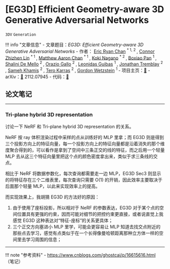 # [EG3D] Efficient Geometry-aware 3D Generative Adversarial Networks

`3DV` `Generation`

!!! info "文章信息"
    - 文章题目：*EG3D: Efficient Geometry-aware 3D Generative Adversarial Networks*
    - 作者：
        <a href="https://ericryanchan.github.io" target="_blank">Eric Ryan Chan</a> <sup> * 1, 2 </sup>, 
        <a href="https://connorzlin.com" target="_blank">Connor Zhizhen Lin</a> <sup> * 1 </sup>, 
        <a href="https://matthew-a-chan.github.io" target="_blank">Matthew Aaron Chan</a> <sup> * 1 </sup>, 
        <a href="https://luminohope.org/" target="_blank">Koki Nagano</a> <sup> * 2 </sup>, 
        <a href="https://cs.stanford.edu/~bxpan/" target="_blank">Boxiao Pan</a> <sup> 1 </sup>, 
        <a href="https://research.nvidia.com/person/shalini-gupta" target="_blank">Shalini De Mello</a><sup> 2 </sup>, 
        <a href="https://oraziogallo.github.io/" target="_blank">Orazio Gallo</a> <sup> 2 </sup>, 
        <a href="https://geometry.stanford.edu/member/guibas/" target="_blank">Leonidas Guibas</a> <sup> 1 </sup>, 
        <a href="https://research.nvidia.com/person/jonathan-tremblay" target="_blank">Jonathan Tremblay</a> <sup> 2 </sup>, 
        <a href="https://www.samehkhamis.com/" target="_blank">Sameh Khamis</a> <sup> 2 </sup>, 
        <a href="https://research.nvidia.com/person/tero-karras" target="_blank">Tero Karras</a> <sup> 2 </sup>, 
        <a href="https://stanford.edu/~gordonwz/" target="_blank">Gordon Wetzstein</a> <sup> 1 </sup>
    - 项目主页：[🔗](https://nvlabs.github.io/eg3d/)
    - arXiv：[🔗](https://arxiv.org/abs/2112.07945) 2112.07945
    - 代码：[🔗](https://github.com/NVlabs/eg3d)


## 论文笔记

---

### Tri-plane hybrid 3D representation

讨论一下 NeRF 和 Tri-plane hybrid 3D representation 的关系。

NeRF 按 ray 体积渲染过程中采样的点从训练好的 MLP 里拿；而 EG3D 则是得到三个投影方向上的特征向量，每一个投影方向上的特征向量都是沿着消失的那个维度聚合得到的，可以看作是拿到了空间中三条正交的线的特征，而之后用一个轻量 MLP 去从这三个特征向量里把这个点的颜色密度拿出来，类似于求三条线的交点。

相比于 NeRF 将数据参数化，每次查询都需要走一边 MLP，EG3D Sec3 则显示的将特征存在三个二维表里，每次查询只需要 O(1) 的开销，因此效率主要取决于后面那个轻量 MLP，以此来实现效率上的提高。

而实现效果上，我胡猜 EG3D 的方法好的原因：

1. 由于使用了座标投影，所以相对于 NeRF 的参数表达，EG3D 对于某个点的空间位置具有更强的约束，因而可能对细节的把控约束更直接，或者说直觉上我感觉 EG3D 这种表达对“特征-座标”的关系更具体；
2. 三个正交方向塞进小 MLP 里学，可能会更容易让 MLP 知道去找交点附近的那些点去学习，感觉有点类似于在一个长得像曼哈顿距离那种立方体一样的空间里去学习周围的信息；


---


!!! note "参考资料"
    - https://www.cnblogs.com/ghostcai/p/16615616.html （笔记）